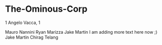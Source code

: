 # The-Ominous-Corp

1
Angelo Vacca, 1

Mauro Nannini
Ryan Marizza
Jake Martin I am adding more text here now ;)
Jake Martin
Chirag Telang

